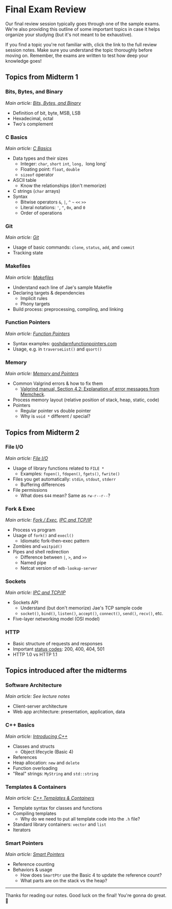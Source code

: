 Final Exam Review
=================

Our final review session typically goes through one of the sample exams. 
We're also providing this outline of some important topics in case
it helps organize your studying (but it's not meant to be exhaustive).

If you find a topic you're not familiar with, click the link to the full review
session notes. Make sure you understand the topic thoroughly before moving on.
Remember, the exams are written to test how deep your knowledge goes!

Topics from Midterm 1
---------------------

### Bits, Bytes, and Binary

_Main article: [Bits, Bytes, and Binary](D-Bits-Binary-C-Basics/bits-and-binary.md)_

*   Definition of bit, byte, MSB, LSB
*   Hexadecimal, octal
*   Two's complement


### C Basics

_Main article: [C Basics](D-Bits-Binary-C-Basics/c-basics.md)_

*   Data types and their sizes
    -   Integer: `char`, `short` `int`, `long, `long long`
    -   Floating point: `float`, `double`
    -   `sizeof` operator
*   ASCII table
    -   Know the relationships (don't memorize)
*   C strings (`char` arrays)
*   Syntax
    -   Bitwise operators `&`, `|`, `^` `~` `<<` `>>`
    -   Literal notations: `'`, `"`, `0x`, and `0`
    -   Order of operations


### Git

_Main article: [Git](C-Git/git.md)_

*   Usage of basic commands: `clone`, `status`, `add`, and `commit`
*   Tracking state


### Makefiles

_Main article: [Makefiles](B-Makefiles/makefiles.md)_

*   Understand each line of Jae's sample Makefile
*   Declaring targets & dependencies
    -   Implicit rules
    -   Phony targets
*   Build process: preprocessing, compiling, and linking


### Function Pointers

_Main article: [Function Pointers](F-Function-Pointers/function-pointers.md)_

*   Syntax examples: [goshdarnfunctionpointers.com](http://goshdarnfunctionpointers.com)
*   Usage, e.g. in `traverseList()` and `qsort()`


### Memory

_Main article: [Memory and Pointers](E-Memory-Pointers/memory-pointers.md)_

*   Common Valgrind errors & how to fix them
    -   [Valgrind manual, Section 4.2: Explanation of error messages from Memcheck](http://valgrind.org/docs/manual/mc-manual.html#mc-manual.errormsgs).
*   Process memory layout (relative position of stack, heap, static, code)
*   Pointers
    -   Regular pointer vs double pointer
    -   Why is `void *` different / special?


Topics from Midterm 2
---------------------

### File I/O

_Main article: [File I/O](K-File-IO/file-io.md)_

*   Usage of library functions related to `FILE *`
    -   Examples: `fopen()`, `fdopen()`, `fgets()`, `fwrite()`
*   Files you get automatically: `stdin`, `stdout`, `stderr`
    -   Buffering differences
*   File permissions
    -   What does `644` mean? Same as `rw-r--r--`?


### Fork & Exec

_Main article: [Fork / Exec](J-Fork-Exec/fork-exec.md),
[IPC and TCP/IP](IPC-TCP-IP/ipc-tcpip.md)_

*   Process vs program
*   Usage of `fork()` and `execl()`
    -   Idiomatic fork-then-exec pattern
*   Zombies and `waitpid()`
*   Pipes and shell redirection
    -   Difference between `|`, `>`, and `>>`
    -   Named pipe
    -   Netcat version of `mdb-lookup-server`

### Sockets

_Main article: [IPC and TCP/IP](IPC-TCP-IP/ipc-tcpip.md)_

*   Sockets API
    -   Understand (but don't memorize) Jae's TCP sample code
    -   `socket()`, `bind()`, `listen()`, `accept()`, `connect()`, `send()`,
        `recv()`, etc.
*   Five-layer networking model (OSI model)


### HTTP

*   Basic structure of requests and responses
*   Important [status codes](https://httpstatuses.com/): 200, 400, 404, 501
*   HTTP 1.0 vs HTTP 1.1


Topics introduced after the midterms
------------------------------------

### Software Architecture

_Main article: See lecture notes_

*   Client-server architecture
*   Web app architecture: presentation, application, data


### C++ Basics

_Main article: [Introducing C++](M-cpp/cpp.md)_

*   Classes and structs
    -   Object lifecycle (Basic 4)
*   References
*   Heap allocation: `new` and `delete`
*   Function overloading
*   "Real" strings: `MyString` and `std::string`


### Templates & Containers

_Main article: [C++ Templates & Containers](N-Templates-Containers/templates-containers.md)_

*   Template syntax for classes and functions
*   Compiling templates
    -   Why do we need to put all template code into the `.h` file?
*   Standard library containers: `vector` and `list`
*   Iterators


### Smart Pointers

_Main article: [Smart Pointers](O-Smart-Pointer/smart-pointers.md)_

*   Reference counting
*   Behaviors & usage
    -   How does `SmartPtr` use the Basic 4 to update the reference count?
    -   What parts are on the stack vs the heap?


* * *

Thanks for reading our notes. Good luck on the final! You're gonna do great. 🌻
